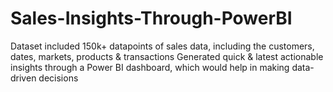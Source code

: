 # Sales-Insights-Through-PowerBI
Dataset included 150k+ datapoints of sales data, including the customers, dates, markets, products & transactions 
Generated quick & latest actionable insights through a Power BI dashboard, which would help in making data-driven decisions

